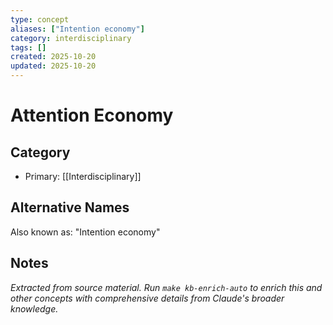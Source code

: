 ```yaml
---
type: concept
aliases: ["Intention economy"]
category: interdisciplinary
tags: []
created: 2025-10-20
updated: 2025-10-20
---
```


# Attention Economy

## Category

- Primary: [[Interdisciplinary]]

## Alternative Names

Also known as: "Intention economy"

## Notes

*Extracted from source material. Run `make kb-enrich-auto` to enrich this and other concepts with comprehensive details from Claude's broader knowledge.*
